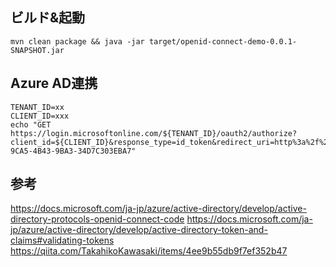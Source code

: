 ## ビルド&起動
```
mvn clean package && java -jar target/openid-connect-demo-0.0.1-SNAPSHOT.jar
```

## Azure AD連携
```
TENANT_ID=xx
CLIENT_ID=xxx
echo "GET https://login.microsoftonline.com/${TENANT_ID}/oauth2/authorize?client_id=${CLIENT_ID}&response_type=id_token&redirect_uri=http%3a%2f%2flocalhost%3a8080%2flogin&response_mode=form_post&scope=openid&state=1111&nonce=7362CAEA-9CA5-4B43-9BA3-34D7C303EBA7"
```

## 参考
https://docs.microsoft.com/ja-jp/azure/active-directory/develop/active-directory-protocols-openid-connect-code
https://docs.microsoft.com/ja-jp/azure/active-directory/develop/active-directory-token-and-claims#validating-tokens
https://qiita.com/TakahikoKawasaki/items/4ee9b55db9f7ef352b47